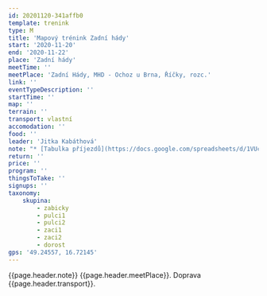 ```yaml
---
id: 20201120-341affb0
template: trenink
type: M
title: 'Mapový trénink Zadní hády'
start: '2020-11-20'
end: '2020-11-22'
place: 'Zadní hády'
meetTime: ''
meetPlace: 'Zadní Hády, MHD - Ochoz u Brna, Říčky, rozc.'
link: ''
eventTypeDescription: ''
startTime: ''
map: ''
terrain: ''
transport: vlastní
accomodation: ''
food: ''
leader: 'Jitka Kabáthová'
note: "* [Tabulka příjezdů](https://docs.google.com/spreadsheets/d/1VUcqLC1hWu38q0n7QTAcFc4BIrffq3IqpPMk3e-53io/edit?usp=sharing) \r\n* [mapy](https://drive.google.com/drive/folders/1ob5SdRI3jrw_NZ6O-Wl07ix_f4li2o_2)\r\n* Připraveny jsou i mapy bez cest\r\n* na kontrolách budou fábory z mlíka\r\n* Prosím, buďte ohleduplní k nově vysázeným stromkům na pasekách v prostoru tréninku.\r\n* Doporučené parkování u odbočky na Kaprálův mlýn kousek nad Ochozí: [Mapy.cz](https://mapy.cz/zakladni?x=16.7230990&y=49.2455911&z=16&source=coor&id=16.7249014%2C49.2455981)"
return: ''
price: ''
program: ''
thingsToTake: ''
signups: ''
taxonomy:
    skupina:
        - zabicky
        - pulci1
        - pulci2
        - zaci1
        - zaci2
        - dorost
gps: '49.24557, 16.72145'
---
```


{{page.header.note}}
 {{page.header.meetPlace}}. Doprava {{page.header.transport}}.
